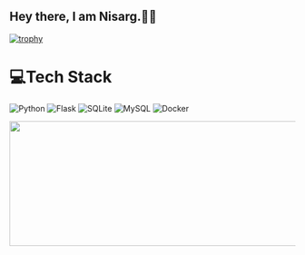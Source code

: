 ## Hey there, I am Nisarg.👋🏻

[![trophy](https://github-profile-trophy.vercel.app/?username=Nisarg-07&title=Stars,Followers,Commits,Repositories,MultipleLang,PullRequest&theme=onedark)](https://github.com/ryo-ma/github-profile-trophy)

# 💻Tech Stack
![Python](https://img.shields.io/badge/python-3670A0?style=for-the-badge&logo=python&logoColor=ffdd54)  ![Flask](https://img.shields.io/badge/flask-%23000.svg?style=for-the-badge&logo=flask&logoColor=white) ![SQLite](https://img.shields.io/badge/sqlite-%2307405e.svg?style=for-the-badge&logo=sqlite&logoColor=white) ![MySQL](https://img.shields.io/badge/mysql-%2300f.svg?style=for-the-badge&logo=mysql&logoColor=white) ![Docker](https://img.shields.io/badge/docker-%230db7ed.svg?style=for-the-badge&logo=docker&logoColor=white) 
  
<p align="center">
  <img width="800" height="220" src="https://streak-stats.demolab.com?user=Nisarg-07&theme=highcontrast&hide_border=true&border_radius=5&card_width=800">
</p>
<!--
<p align="center">
 <img width="1000" src="assets/github-snake.svg" alt="snake"/>
</p>
-->
<!--
**Nisarg-07/Nisarg-07** is a ✨ _special_ ✨ repository because its `README.md` (this file) appears on your GitHub profile.

Here are some ideas to get you started:

- 🔭 I’m currently working on ...
- 🌱 I’m currently learning ...
- 👯 I’m looking to collaborate on ...
- 🤔 I’m looking for help with ...
- 💬 Ask me about ...
- 📫 How to reach me: ...
- 😄 Pronouns: ...
- ⚡ Fun fact: ...
-->
